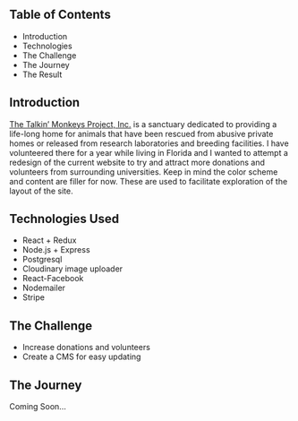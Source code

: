 ## **Table of Contents**
- Introduction
- Technologies
- The Challenge
- The Journey
- The Result

## **Introduction**

<a href="http://talkinmonkeysproject.org/" target="_blank">The Talkin’ Monkeys Project, Inc.</a> is a sanctuary dedicated to providing a life-long home for animals that have been rescued from abusive private homes or released from research laboratories and breeding facilities.
I have volunteered there for a year while living in Florida and I wanted to attempt a redesign of the current website to try and attract more donations and volunteers from surrounding universities.  Keep in mind the color scheme and content are filler for now.  These are used to facilitate exploration of the layout of the site.

## **Technologies Used**

- React + Redux
- Node.js + Express
- Postgresql
- Cloudinary image uploader
- React-Facebook
- Nodemailer
- Stripe

## **The Challenge**

- Increase donations and volunteers
- Create a CMS for easy updating

## **The Journey**

Coming Soon...